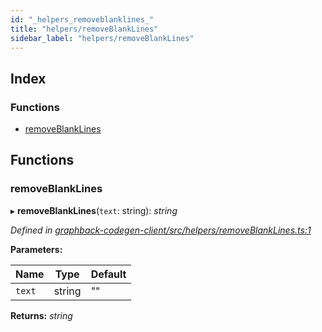 ```yaml
---
id: "_helpers_removeblanklines_"
title: "helpers/removeBlankLines"
sidebar_label: "helpers/removeBlankLines"
---
```


## Index

### Functions

* [removeBlankLines](_helpers_removeblanklines_.md#removeblanklines)

## Functions

###  removeBlankLines

▸ **removeBlankLines**(`text`: string): *string*

*Defined in [graphback-codegen-client/src/helpers/removeBlankLines.ts:1](https://github.com/aerogear/graphback/blob/63664df15/packages/graphback-codegen-client/src/helpers/removeBlankLines.ts#L1)*

**Parameters:**

Name | Type | Default |
------ | ------ | ------ |
`text` | string | "" |

**Returns:** *string*
